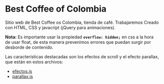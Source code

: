 # Best Coffee of Colombia

Sitio web de Best Coffee os Colombia, tienda de café. Trabajaremos Creado con HTML, CSS y javacript (jQuery para animaciones).

**Nota:**
Es importante usar la propiedad **`overflow: hidden;`** en css a la hora de usar float, de esta manera prevenimos errores que puedan surgir por desborde de contenido.

Las características destacadas son los efectos de scroll y el efecto parallax, que están en estos archivos: 
- [efectos.js](js/efectos.js)
- [parallax.js](js/parallax.js)